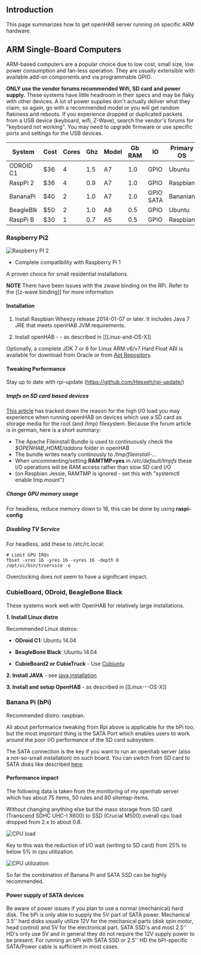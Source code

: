 
## Introduction

This page summarizes how to get openHAB server running on specific ARM hardware.

## ARM Single-Board Computers

ARM-based computers are a popular choice due to low cost, small size, low power consumption and fan-less operation. They are usually extensible with available add-on components and via programmable GPIO.

**ONLY use the vendor forums recommended Wifi, SD card and power supply.**  These systems have little headroom in  their specs and may be flaky with other devices.  A lot of power supplies don't actually deliver what they claim, so again, go with a recommended model or you will get random flakiness and reboots.  If you experience dropped or duplicated packets from a USB device (keyboard, wifi, Z-Wave), search the vendor's forums for "keyboard not working".  You may need to upgrade firmware or use specific ports and settings for the USB devices.


| System   | Cost | Cores | Ghz | Model | Gb RAM | IO  |  Primary OS  |
| -------- | ---- | ------|-----|-------| ------ | --- |----|
| ODROID C1 | $36  | 4     | 1.5 | A7    | 1.0    | GPIO | Ubuntu |
| RaspPi 2 | $36  | 4     | 0.9 | A7    | 1.0    | GPIO |Raspbian |
| BananaPi | $40  | 2     | 1.0 | A7    | 1.0    | GPIO SATA |Bananian |
| BeagleBlk | $50  | 2     | 1.0 | A8   | 0.5    | GPIO | Ubuntu |
| RaspPi B | $30  | 1     | 0.7 | A5    | 0.5    | GPIO |Raspbian |



### Raspberry Pi2

![Raspberry PI 2](https://pbs.twimg.com/media/B82celWIIAAx90U.jpg:large)

* Complete compatibility with Raspberry Pi 1

 A proven choice for small residential installations. 

**NOTE** There have been issues with the zwave binding on the RPi. Refer to the [[z-wave binding]] for more information


#### Installation

1. Install Raspbian Wheezy release 2014-01-07 or later. It includes Java 7 JRE that meets openHAB  JVM requirements.

1. Install openHAB -  - as described in
[[Linux-and-OS-X]]

Optionally, a complete JDK 7 or 8 for Linux ARM v6/v7 Hard Float ABI is available for download from Oracle or from [Apt Repository](https://github.com/openhab/openhab/wiki/Apt-Repository).

#### Tweaking Performance

Stay up to date with rpi-update (https://github.com/Hexxeh/rpi-update/)

##### tmpfs on SD card based devices
[This article](http://knx-user-forum.de/forum/supportforen/openhab/25012-kontinuierliche-schreibaktivit%C3%A4ten-openhab) has tracked down the reason for the high I/O load you may experience when running openHAB on devices which use a SD card as storage media for the root (and /tmp) filesystem.
Because the forum article is in german, here is a short summary:

* The Apache Fileinstall Bundle is used to continuously check the _$OPENHAB_HOME/addons_ folder in openHAB
* The bundle writes nearly continously to _/tmp/fileinstall-..._
* When uncommenting/setting **RAMTMP=yes** in _/etc/default/tmpfs_ these I/O operations will be RAM access rather than slow SD card I/O
* (on Raspbian Jessie, RAMTMP is ignored - set this with "systemctl enable tmp.mount")

##### Change GPU memory usage
For headless, reduce memory down to 16, this can be done by using **raspi-config**

##### Disabling TV Service
For headless, add these to /etc/rc.local:

    # Limit GPU IRQs
    fbset -xres 16 -yres 16 -vyres 16 -depth 8
    /opt/vc/bin/tvservice -o

Overclocking does not seem to have a significant impact.



### CubieBoard, ODroid, BeagleBone Black

These systems work well with OpenHAB for relatively large installations.

**1. Install Linux distro**

Recommended Linux distros:

* **ODroid C1**:  Ubuntu 14.04 

* **BeagleBone Black**: Ubuntu 14.04 

* **CubieBoard2 or CubieTruck**  - Use [Cubiuntu](http://cubiuntu.com)

**2. Install JAVA** - see [java installation](http://www.webupd8.org/2012/09/install-oracle-java-8-in-ubuntu-via-ppa.html)

**3. Install and setup OpenHAB**   - as described in
[[Linux---OS-X]]




### Banana Pi (bPi) 

Recommended distro: raspbian.

 All about performance tweaking from Rpi above is applicable for the bPi too, but the most important thing is the SATA Port which enables users to work around the poor I/O performance of the SD card subsystem.

The SATA connection is the key if you want to run an openhab server (also a not-so-small installation) on such board. You can switch from SD card to SATA disks like described [here](http://www.htpcguides.com/move-linux-banana-pi-sata-setup/).

#### Performance impact
The following data is taken from the monitoring of my openhab server which has about 75 items, 50 rules and 80 sitemap-items.

Without changing anything else but the mass storage from SD card (Transcend SDHC UHC-I X600) to SSD (Crucial M500) overall cpu load dropped from 2.x to about 0.8.

![CPU load](https://lh5.googleusercontent.com/LbTyD62I1Nk3jT-sa3BJ48PQiF9xxjDHyJUVuLf4gmbcX6A85fxKy-kMGLsTd1Dm7j-4AGB_atU=w1790-h805)

Key to this was the reduction of I/O wait (writing to SD card) from 25% to below 5% in cpu utilization. 

![CPU utilization](https://lh3.googleusercontent.com/iDnCNJpI8jFoCYTSWzq2mHPg4DySw8D9FWxfwedqMK5DT5Lhdp0VjWQq1V6296IKOZzc2P6Da5E=w1790-h805)

So far the combination of Banana Pi and SATA SSD can be highly recommended. 


#### Power supply of SATA devices

Be aware of power issues if you plan to use a normal (mechanical) hard disk. The bPi is only able to supply the 5V part of SATA power. Mechanical 3.5'' hard disks usually utilize 12V for the mechanical parts (disk spin motor, head control) and 5V for the electronical part. SATA SSD's and most 2.5'' HD's only use 5V and in general they do not require the 12V supply power to be present. For running an bPi with SATA SSD or 2.5'' HD the bPi-specific SATA/Power cable is sufficient in most cases.